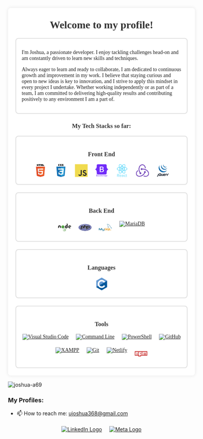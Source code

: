 <div style="font-family: 'Georgia', serif; background-color: #f0f0f0; max-width: 800px; margin: 0 auto; padding: 20px; background-color: #fff; border-radius: 8px; box-shadow: 0 0 10px rgba(0,0,0,0.1);">
  <h1 style="text-align: center; color: #333; margin-top: 10px;">Welcome to my profile!</h1>
  
  <div style="border: 2px solid #e0e0e0; padding: 15px; margin-bottom: 20px; border-radius: 8px;">
    <p>I'm Joshua, a passionate developer. I enjoy tackling challenges head-on and am constantly driven to learn new skills and techniques.</p>
    <p>Always eager to learn and ready to collaborate, I am dedicated to continuous growth and improvement in my work. I believe that staying curious and open to new ideas is key to innovation, and I strive to apply this mindset in every project I undertake. Whether working independently or as part of a team, I am committed to delivering high-quality results and contributing positively to any environment I am a part of.</p>
  </div>
  
  <h3 style="text-align: center; color: #333;">My Tech Stacks so far:</h3>

  <div style="border: 2px solid #e0e0e0; padding: 15px; border-radius: 8px; margin-bottom: 20px;">
    <h3 style="text-align: center; color: #333;">Front End</h3>
    <div style="display: flex; justify-content: center; flex-wrap: wrap; gap: 20px;">
      <a href="https://www.html.com/">
        <img src="https://raw.githubusercontent.com/devicons/devicon/master/icons/html5/html5-original-wordmark.svg" alt="HTML5" style="width: 35px; height: 35px; transition: transform 0.3s ease;">
      </a>
      <a href="https://www.css.com/">
        <img src="https://raw.githubusercontent.com/devicons/devicon/master/icons/css3/css3-original-wordmark.svg" alt="CSS3" style="width: 35px; height: 35px; transition: transform 0.3s ease;">
      </a>
      <a href="https://www.javascript.com/">
        <img src="https://raw.githubusercontent.com/devicons/devicon/master/icons/javascript/javascript-original.svg" alt="JavaScript" style="width: 35px; height: 35px; transition: transform 0.3s ease;">
      </a>
      <a href="https://getbootstrap.com">
        <img src="https://raw.githubusercontent.com/devicons/devicon/master/icons/bootstrap/bootstrap-plain-wordmark.svg" alt="Bootstrap" style="width: 35px; height: 35px; transition: transform 0.3s ease;">
      </a>
      <a href="https://reactjs.org/" target="_blank" rel="noreferrer">
        <img src="https://raw.githubusercontent.com/devicons/devicon/master/icons/react/react-original-wordmark.svg" alt="React" style="width: 35px; height: 35px; transition: transform 0.3s ease;">
      </a>
      <a href="https://redux.js.org/" target="_blank" rel="noreferrer">
        <img src="https://raw.githubusercontent.com/devicons/devicon/master/icons/redux/redux-original.svg" alt="Redux" style="width: 35px; height: 35px; transition: transform 0.3s ease;">
      </a>
      <a href="https://jquery.com/" target="_blank" rel="noreferrer">
        <img src="https://raw.githubusercontent.com/devicons/devicon/master/icons/jquery/jquery-original-wordmark.svg" alt="jQuery" style="width: 35px; height: 35px; transition: transform 0.3s ease;">
      </a>
    </div>
  </div>

  <div style="border: 2px solid #e0e0e0; padding: 15px; border-radius: 8px; margin-bottom: 20px;">
    <h3 style="text-align: center; color: #333;">Back End</h3>
    <div style="display: flex; justify-content: center; flex-wrap: wrap; gap: 20px;">
      <a href="https://nodejs.org" target="_blank" rel="noreferrer">
        <img src="https://raw.githubusercontent.com/devicons/devicon/master/icons/nodejs/nodejs-original-wordmark.svg" alt="Node.js" style="width: 35px; height: 35px; transition: transform 0.3s ease;">
      </a>
      <a href="https://www.w3schools.com/php/default.asp" target="_blank" rel="noreferrer">
        <img src="https://raw.githubusercontent.com/devicons/devicon/master/icons/php/php-original.svg" alt="PHP" style="width: 35px; height: 35px; transition: transform 0.3s ease;">
      </a>
      <a href="https://www.mysql.com/" target="_blank" rel="noreferrer">
        <img src="https://raw.githubusercontent.com/devicons/devicon/master/icons/mysql/mysql-original-wordmark.svg" alt="MySQL" style="width: 35px; height: 35px; transition: transform 0.3s ease;">
      </a>
      <a href="https://mariadb.org/" target="_blank" rel="noreferrer">
        <img src="https://www.vectorlogo.zone/logos/mariadb/mariadb-icon.svg" alt="MariaDB" style="width: 35px; height: 35px; transition: transform 0.3s ease;">
      </a>
    </div>
  </div>

  <div style="border: 2px solid #e0e0e0; padding: 15px; border-radius: 8px; margin-bottom: 20px;">
    <h3 style="text-align: center; color: #333;">Languages</h3>
    <div style="display: flex; justify-content: center; flex-wrap: wrap; gap: 20px;">
      <a href="https://www.cprogramming.com/">
        <img src="https://raw.githubusercontent.com/devicons/devicon/master/icons/c/c-original.svg" alt="C" style="width: 35px; height: 35px; transition: transform 0.3s ease;">
      </a>
    </div>
  </div>

  <div style="border: 2px solid #e0e0e0; padding: 15px; border-radius: 8px;">
    <h3 style="text-align: center; color: #333;">Tools</h3>
    <div style="display: flex; justify-content: center; flex-wrap: wrap; gap: 20px;">
      <a href="https://www.visualstudio.com/">
        <img src="https://i.postimg.cc/6qjDCq1G/visual-studio-logo-png-visual-studio-code-logo-is-offensive-to-me-issue-87419-1200x1200.png" alt="Visual Studio Code" style="width: 35px; height: 35px; transition: transform 0.3s ease;">
      </a>
      <a href="https://www.commandline.com/">
        <img src="https://i.postimg.cc/rwFNvgsc/Command-Line-Icon.png" alt="Command Line" style="width: 35px; height: 35px; transition: transform 0.3s ease;">
      </a>
      <a href="https://www.powershell.com/">
        <img src="https://i.postimg.cc/PqbfYbbp/powershell-logo-5.png" alt="PowerShell" style="width: 35px; height: 35px; transition: transform 0.3s ease;">
      </a>
      <a href="https://www.github.com/">
        <img src="https://i.postimg.cc/h4knkRh8/GitHub.png" alt="GitHub" style="width: 35px; height: 35px; transition: transform 0.3s ease;">
      </a>
      <a href="https://www.apachefriends.org/index.html" target="_blank" rel="noreferrer">
        <img src="https://i.postimg.cc/7PpWvcdY/XAMPP-logo.png" alt="XAMPP" style="width: 35px; height: 35px; transition: transform 0.3s ease;">
      </a>
      <a href="https://git-scm.com/">
        <img src="https://www.vectorlogo.zone/logos/git-scm/git-scm-icon.svg" alt="Git" style="width: 35px; height: 35px; transition: transform 0.3s ease;">
      </a>
      <a href="https://www.netlify.com/" target="_blank" rel="noreferrer">
        <img src="https://i.postimg.cc/GmXBFSGK/Netlify.webp" alt="Netlify" style="width: 35px; height: 35px; transition: transform 0.3s ease;">
      </a>
     <a href="https://www.npmjs.com/" target="_blank" rel="noreferrer">
       <img src="https://raw.githubusercontent.com/devicons/devicon/master/icons/npm/npm-original-wordmark.svg" alt="npm" style="width: 35px; height: 35px; transition: transform 0.3s ease;">
     </a>
    </div>
    </div>
    </div>
  </div>
</div>

<p><img align="center" src="https://github-readme-stats.vercel.app/api/top-langs?username=joshua-a69&show_icons=true&locale=en&layout=compact" alt="joshua-a69" /></p>
  
  <h3> My Profiles:</h3>
  <ul>
    <li>📫 How to reach me: <a href="mailto:ujoshua368@gmail.com">ujoshua368@gmail.com</a></li>
  </ul>
  <div style="display: flex; justify-content: center; margin-top: 20px; gap: 20px;">
    <a href="https://www.linkedin.com/in/joshua-russel-uy-a9b024243/"><img src="https://i.postimg.cc/bY64jY3D/Linkedin-logo.png" alt="LinkedIn Logo" style="width: 35px; height: 35px;"></a>
    <a href="https://www.facebook.com/joshua.uy.14"><img src="https://i.postimg.cc/mgVm78Jc/logo-Meta.png" alt="Meta Logo" style="width: 35px; height: 35px;"></a>
  </div>
</div>





